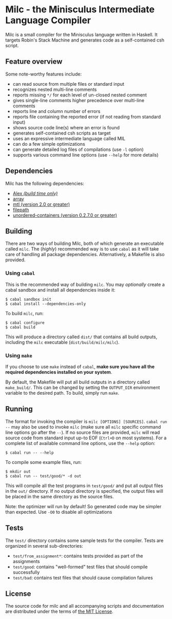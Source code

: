 # Milc - the Minisculus Intermediate Language Compiler

Milc is a small compiler for the Minisculus language written in Haskell. It
targets Robin's Stack Machine and generates code as a self-contained csh script.

## Feature overview

Some note-worthy features include:

- can read source from multiple files or standard input
- recognizes nested multi-line comments
- reports missing `*/` for each level of un-closed nested comment
- gives single-line comments higher precedence over multi-line comments
- reports line and column number of errors
- reports file containing the reported error (if not reading from standard input)
- shows source code line(s) where an error is found
- generates self-contained csh scripts as target
- uses an expressive intermediate language called MIL
- can do a few simple optimizations
- can generate detailed log files of compilations (use `-l` option)
- supports various command line options (use `--help` for more details)

## Dependencies

Milc has the following dependencies:

- [Alex *(build time only)*](http://hackage.haskell.org/package/alex)
- [array](http://hackage.haskell.org/package/array)
- [mtl (version 2.0 or greater)](http://hackage.haskell.org/package/mtl)
- [filepath](http://hackage.haskell.org/package/filepath)
- [unordered-containers (version 0.2.7.0 or greater)](http://hackage.haskell.org/package/unordered-containers)

## Building

There are two ways of building Milc, both of which generate an executable called
`milc`. The (*highly*) recommended way is to use `cabal` as it will take care of
handling all package dependencies. Alternatively, a Makefile is also provided.

### Using `cabal`

This is the recommended way of building `milc`. You may *optionally* create a
cabal sandbox and install all dependencies inside it:

```
$ cabal sandbox init
$ cabal install --dependencies-only
```

To build `milc`, run:

```
$ cabal configure
$ cabal build
```

This will produce a directory called `dist/` that contains all build outputs,
including the `milc` executable (`dist/build/milc/milc`).

### Using `make`

If you choose to use `make` instead of `cabal`, **make sure you have all the
required dependencies installed on your system**.

By default, the Makefile will put all build outputs in a directory called
`make_build/`. This can be changed by setting the `OUTPUT_DIR` environment
variable to the desired path. To build, simply run `make`.

## Running

The format for invoking the compiler is `milc [OPTIONS] [SOURCES]`.
`cabal run --` may also be used to invoke `milc` (make sure all `milc` specific
command line options go after the `--`). If no source files are provided, `milc`
will read source code from standard input up-to EOF (`Ctrl+D` on most systems).
For a complete list of available command line options, use the `--help` option:

```
$ cabal run -- --help
```

To compile some example files, run:

```
$ mkdir out
$ cabal run -- test/good/* -d out
```

This will compile all the test programs in `test/good/` and put all output files
in the `out/` directory. If no output directory is specified, the output files
will be placed in the same directory as the source files.

Note: the optimizer will run by default! So generated code may be simpler than
expected. Use `-O0` to disable all optimizations

## Tests

The `test/` directory contains some sample tests for the compiler. Tests are
organized in several sub-directories:

- `test/from_assignment*`: contains tests provided as part of the assignments
- `test/good`: contains "well-formed" test files that should compile successfully
- `test/bad`: contains test files that should cause compilation failures

## License

The source code for milc and all accompanying scripts and documentation are
distributed under the terms of [the MIT License](https://opensource.org/licenses/MIT).
